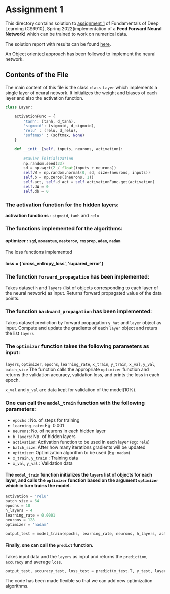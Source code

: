 # Assignment 1

This directory contains solution to [assignment 1](https://wandb.ai/miteshk/assignments/reports/Assignment-1--VmlldzozNjk4NDE?accessToken=r7ndsh8lf4wlxyjln7phvvfb8ftvc0n4lyn4tiowdg06hhzpzfzki4jrm28wqh44) of Fundamentals of Deep Learning (CS6910), Spring 2022(implementation of a **Feed Forward Neural Network**) which can be trained to work on numerical data.

The solution report with results can be found [here](https://wandb.ai/cs21s048-cs21s058/Assignment1-FeedFwdNeuralNw/reports/Assignment-1--VmlldzoxNjA1MjIy?accessToken=i0ra3meu0j7ov4qpvhj0vwahwtgkgbzpr33chj2b6uh330xeqc9epun3ty3nepk5).

An Object oriented approach has been followed to implement the neural network.

## Contents of the File
The main content of this file is the class ```class Layer``` which implements a single layer of neural network. It initializes the weight and biases of each layer and also the activation function. 
```python
class Layer:

    activationFunc = {
        'tanh': (tanh, d_tanh),
        'sigmoid': (sigmoid, d_sigmoid),
        'relu' : (relu, d_relu),
        'softmax' : (softmax, None)
    }

    def __init__(self, inputs, neurons, activation):
        
        #Xavier initialization
        np.random.seed(33)
        sd = np.sqrt(2 / float(inputs + neurons))
        self.W = np.random.normal(0, sd, size=(neurons, inputs))  
        self.b = np.zeros((neurons, 1))
        self.act, self.d_act = self.activationFunc.get(activation)
        self.dW = 0
        self.db = 0
```

### The activation function for the hidden layers:  
**activation functions** : ```sigmoid```, ```tanh``` and ```relu```  




### The functions implemented for the algorithms: 
#### **optimizer** : ```sgd```, ```momentum```, ```nesterov```, ```rmsprop```, ```adam```, ```nadam``` 
 
The loss functions implemented
#### **loss** = {'cross_entropy_loss', 'squared_error'}


### The function ```forward_propagation``` has been implemented:
Takes dataset ```h``` and ```layers``` (list of objects corresponding to each layer of the neural network) as input.
Returns forward propagated value of the data points. 


### The function ```backward_propagation``` has been implemented:
Takes dataset prediction by forward propagation ```y_hat``` and ```layer``` object as input.
Compute and update the gradients of each ```layer``` object and returs the list ```layers```


### The ```optimizor``` function takes the following parameters as input:
```layers```, ```optimizer```, ```epochs```, ```learning_rate```, ```x_train```, ```y_train```, ```x_val```, ```y_val```, ```batch_size```
The function calls the appropriate ```optimizer``` function and returns the validation accuracy, validation loss, and prints the loss in each epoch.

```x_val``` and ```y_val```  are data kept for validation of the model(10%).



### One can call the ```model_train``` function with the following parameters: 

 
* ```epochs``` :      No. of steps for training
* ```learning_rate```:      Eg: 0.001 
* ```neurons```:      No. of neurons in each hidden layer
* ```h_layers```:      Np. of hidden layers 
* ```activation```:      Activation function to be used in each layer (eg: ```relu```)
* ```batch_size```:      After how many iterations gradients will be updated
* ```optimizer```:      Optimization algorithm to be used (Eg: ```nadam```)
* ```x_train```, ```y_train``` :      Training data
* ```x_val```, ```y_val``` :      Validation data


#### The ```model_train``` function initializes the ```layers``` list of objects for each layer, and calls the ```optimizer``` function based on the argument ```optimizer``` which in turn trains the model.

```python
activation = 'relu'
batch_size = 64
epochs = 10
h_layers = 4
learning_rate = 0.0001
neurons = 128
optimizer = 'nadam'

output_test = model_train(epochs, learning_rate, neurons, h_layers, activation, batch_size, optimizer, x_train, y_train, x_val, y_val)
```


#### Finally, one can call the  ```predict``` function. 
Takes input data and the ```layers``` as input and returns the ```prediction```, ```accuracy``` and average ```loss```.
```python
output_test, accuracy_test, loss_test = predict(x_test.T, y_test, layers)
```

The code has been made flexible so that we can add new optimization algorithms.
